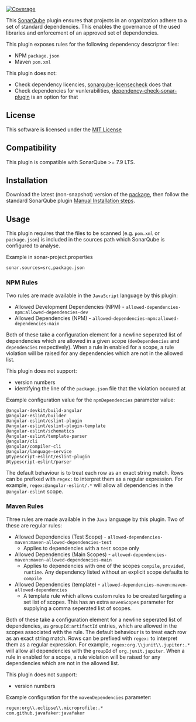 [![Coverage](https://sonarcloud.io/api/project_badges/measure?project=dhutchison_sonar-alloweddependencies-plugin&metric=coverage)](https://sonarcloud.io/dashboard?id=dhutchison_sonar-alloweddependencies-plugin)

This [SonarQube](http://www.sonarqube.org/) plugin ensures that projects in an organization adhere to a set of standard dependencies. This enables the governance of the used libraries and enforcement of an approved set of dependencies.

This plugin exposes rules for the following dependency descriptor files:
* NPM `package.json`
* Maven `pom.xml`

This plugin does not:
* Check dependency licencies, [sonarqube-licensecheck](https://github.com/porscheinformatik/sonarqube-licensecheck) does that
* Check dependencies for vunlerabilities, [dependency-check-sonar-plugin](https://github.com/dependency-check/dependency-check-sonar-plugin) is an option for that

## License

This software is licensed under the [MIT License](https://spdx.org/licenses/MIT.html)

## Compatibility

This plugin is compatible with SonarQube >= 7.9 LTS.

## Installation

Download the latest (non-snapshot) version of the [package](https://github.com/dhutchison/sonar-alloweddependencies-plugin/packages/675558), then follow the standard SonarQube plugin [Manual Installation steps](https://docs.sonarqube.org/7.9/setup/install-plugin/).

## Usage

This plugin requires that the files to be scanned (e.g. `pom.xml` or `package.json`) is included in the sources path which SonarQube is configured to analyse.

Example in sonar-project.properties
```
sonar.sources=src,package.json
```

### NPM Rules

Two rules are made available in the `JavaScript` language by this plugin:
* Allowed Development Dependencies (NPM) - `allowed-dependencies-npm:allowed-dependencies-dev`
* Allowed Dependencies (NPM) - `allowed-dependencies-npm:allowed-dependencies-main`

Both of these take a configuration element for a newline seperated list of dependencies which are allowed in a given scope (`devDependencies` and `dependencies` respectively). When a rule in enabled for a scope, a rule violation will be raised for any dependencies which are not in the allowed list.

This plugin does not support:
* version numbers
* identifying the line of the `package.json` file that the violation occured at

Example configuration value for the `npmDependencies` parameter value:
```
@angular-devkit/build-angular
@angular-eslint/builder
@angular-eslint/eslint-plugin
@angular-eslint/eslint-plugin-template
@angular-eslint/schematics
@angular-eslint/template-parser
@angular/cli
@angular/compiler-cli
@angular/language-service
@typescript-eslint/eslint-plugin
@typescript-eslint/parser
```

The default behaviour is to treat each row as an exact string match. Rows can be prefixed with `regex:` to interpret them as a regular expression. For example, `regex:@angular-eslint/.*` will allow all dependencies in the `@angular-eslint` scope.

### Maven Rules

Three rules are made available in the `Java` language by this plugin. Two of these are regular rules:
* Allowed Dependencies (Test Scope) - `allowed-dependencies-maven:maven-allowed-dependencies-test`
    * Applies to dependencies with a `test` scope only
* Allowed Dependencies (Main Scopes) - `allowed-dependencies-maven:maven-allowed-dependencies-main`
    * Applies to dependencies with one of the scopes `compile`, `provided`, `runtime`. Any dependency listed without an explicit scope defaults to `compile`
* Allowed Dependencies (template) - `allowed-dependencies-maven:maven-allowed-dependencies`
    * A template rule which allows custom rules to be created targeting a set list of scopes. This has an extra `mavenScopes` parameter for supplying a comma seperated list of scopes.

Both of these take a configuration element for a newline seperated list of dependencies, as `groupId:artifactId` entries, which are allowed in the scopes associated with the rule. The default behaviour is to treat each row as an exact string match. Rows can be prefixed with `regex:` to interpret them as a regular expression. For example, `regex:org.\\junit\\.jupiter:.*` will allow all dependencies with the `groupId` of `org.junit.jupiter`. When a rule in enabled for a scope, a rule violation will be raised for any dependencies which are not in the allowed list.

This plugin does not support:
* version numbers


Example configuration for the `mavenDependencies` parameter:
```
regex:org\\.eclipse\\.microprofile:.*
com.github.javafaker:javafaker
```

